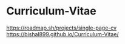 # Curriculum-Vitae
https://roadmap.sh/projects/single-page-cv
https://bishal899.github.io/Curriculum-Vitae/
